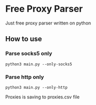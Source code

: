 # Free Proxy Parser
Just free proxy parser written on python

## How to use
### Parse socks5 only
`python3 main.py --only-socks5`
### Parse http only
`python3 main.py --only-http`

Proxies is saving to proxies.csv file
